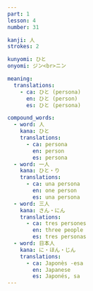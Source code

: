 ```yaml
---
part: 1
lesson: 4
number: 31

kanji: 人
strokes: 2

kunyomi: ひと
onyomi: ジン<br>ニン

meaning:
  translations:
    - ca: ひと (persona)
      en: ひと (person)
      es: ひと (persona)

compound_words:
  - word: 人
    kana: ひと
    translations:
      - ca: persona
        en: person
        es: persona
  - word: 一人
    kana: ひと・り
    translations:
      - ca: una persona
        en: one person
        es: una persona
  - word: 三人
    kana: さん・にん
    translations:
      - ca: tres persones
        en: three people
        es: tres personas
  - word: 日本人
    kana: に・ほん・じん
    translations:
      - ca: Japonès -esa
        en: Japanese
        es: Japonés, sa
---
```

